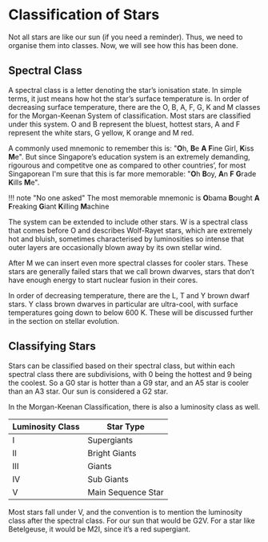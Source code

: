 # Classification of Stars

Not all stars are like our sun (if you need a reminder). Thus, we need to organise them into classes. Now, we will see
how this has been done.

## Spectral Class

A spectral class is a letter denoting the star’s ionisation state. In simple terms, it just 
means how hot the star’s surface temperature is. In order of decreasing surface temperature,
there are the O, B, A, F, G, K and M classes for the Morgan-Keenan System of classification.
Most stars are classified under this system. O and B represent the bluest, hottest stars, A
and F represent the white stars, G yellow, K orange and M red. 

A commonly used mnemonic to remember this is: "**O**h, **B**e **A** **F**ine Girl, **K**iss **M**e". 
But since Singapore’s education system is an extremely demanding, rigourous and competitve one as compared to other countries’, 
for most Singaporean I'm sure that this is far more memorable: "**O**h **B**oy, **A**n **F** **G**rade 
**K**ills **M**e".

!!! note "No one asked"
    The most memorable mnemonic is **O**bama **B**ought **A** **F**reaking **G**iant **K**illing **M**achine

The system can be extended to include other stars. W is a spectral class that comes
before O and describes Wolf-Rayet stars, which are extremely hot and bluish, sometimes
characterised by luminosities so intense that outer layers are occasionally blown away by its
own stellar wind.

After M we can insert even more spectral classes for cooler stars. These stars are
generally failed stars that we call brown dwarves, stars that don’t have enough energy to
start nuclear fusion in their cores.

In order of decreasing temperature, there are the L, T and Y brown dwarf stars. Y class brown dwarves in particular 
are ultra-cool, with surface temperatures going down to below 600 K. These will be discussed further in the section on
stellar evolution.

## Classifying Stars
Stars can be classified based on their spectral class, but within each spectral class there are
subdivisions, with 0 being the hottest and 9 being the coolest. So a G0 star is hotter than a G9 star, and an A5 
star is cooler than an A3 star. Our sun is considered a G2 star.

In the Morgan-Keenan Classification, there is also a luminosity class as well.

| Luminosity Class | Star Type          |
|------------------|--------------------|
| I                | Supergiants        |
| II               | Bright Giants      |
| III              | Giants             |
| IV               | Sub Giants         |
| V                | Main Sequence Star |

Most stars fall under V, and the convention is to mention the luminosity class after the spectral class. 
For our sun that would be G2V. For a star like Betelgeuse, it would be M2I, since it’s a red supergiant.
